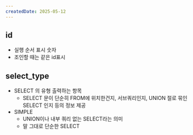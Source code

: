 ```yaml
---
createdDate: 2025-05-12
---
```

## id
- 실행 순서 표시 숫자
- 조인할 때는 같은 id표시

## select_type
- SELECT 의 유형 출력하는 항목
	- SELECT 문이 단순히 FROM에 위치한건지, 서브쿼리인지, UNION 절로 묶인 SELECT 인지 등의 정보 제공
- SIMPLE
	- UNION이나 내부 쿼리 없는 SELECT라는 의미
	- 말 그대로 단순한 SELECT